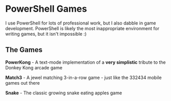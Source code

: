 # PowerShell Games

I use PowerShell for lots of professional work, but I also dabble in game development. PowerShell is likely the most inappropriate environment for writing games, but it isn't impossible :)

## The Games

**PowerKong** - A text-mode implementation of a __very simplistic__ tribute to the Donkey Kong arcade game

**Match3** - A jewel matching 3-in-a-row game - just like the 332434 mobile games out there

**Snake** - The classic growing snake eating apples game
